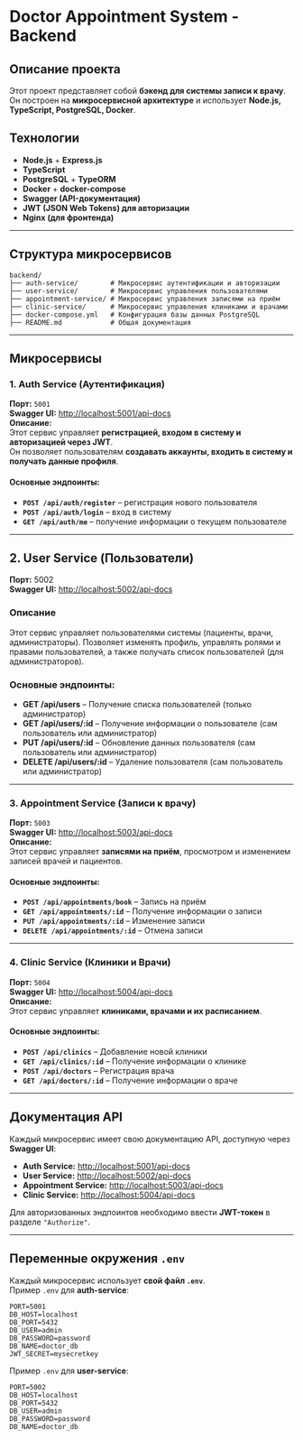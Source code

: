 # Doctor Appointment System - Backend

## Описание проекта
Этот проект представляет собой **бэкенд для системы записи к врачу**.  
Он построен на **микросервисной архитектуре** и использует **Node.js, TypeScript, PostgreSQL, Docker**.

## Технологии
- **Node.js** + **Express.js**
- **TypeScript**
- **PostgreSQL** + **TypeORM**
- **Docker** + **docker-compose**
- **Swagger (API-документация)**
- **JWT (JSON Web Tokens) для авторизации**
- **Nginx (для фронтенда)**

---

## Структура микросервисов

```
backend/
├── auth-service/        # Микросервис аутентификации и авторизации
├── user-service/        # Микросервис управления пользователями
├── appointment-service/ # Микросервис управления записями на приём
├── clinic-service/      # Микросервис управления клиниками и врачами
├── docker-compose.yml   # Конфигурация базы данных PostgreSQL
├── README.md            # Общая документация
```

---

## Микросервисы

### 1. **Auth Service (Аутентификация)**
**Порт:** `5001`  
**Swagger UI:** [http://localhost:5001/api-docs](http://localhost:5001/api-docs)  
**Описание:**  
Этот сервис управляет **регистрацией, входом в систему и авторизацией через JWT**.  
Он позволяет пользователям **создавать аккаунты, входить в систему и получать данные профиля**.

#### **Основные эндпоинты:**
- **`POST /api/auth/register`** – регистрация нового пользователя  
- **`POST /api/auth/login`** – вход в систему  
- **`GET /api/auth/me`** – получение информации о текущем пользователе  

---

## 2. User Service (Пользователи)
**Порт:** 5002  
**Swagger UI:** [http://localhost:5002/api-docs](http://localhost:5002/api-docs)  

### Описание
Этот сервис управляет пользователями системы (пациенты, врачи, администраторы).
Позволяет изменять профиль, управлять ролями и правами пользователей, а также получать список пользователей (для администраторов).

### Основные эндпоинты:
- **GET /api/users** – Получение списка пользователей (только администратор)
- **GET /api/users/:id** – Получение информации о пользователе (сам пользователь или администратор)
- **PUT /api/users/:id** – Обновление данных пользователя (сам пользователь или администратор)
- **DELETE /api/users/:id** – Удаление пользователя (сам пользователь или администратор)

---

### 3. **Appointment Service (Записи к врачу)**
**Порт:** `5003`  
**Swagger UI:** [http://localhost:5003/api-docs](http://localhost:5003/api-docs)  
**Описание:**  
Этот сервис управляет **записями на приём**, просмотром и изменением записей врачей и пациентов.

#### **Основные эндпоинты:**
- **`POST /api/appointments/book`** – Запись на приём  
- **`GET /api/appointments/:id`** – Получение информации о записи  
- **`PUT /api/appointments/:id`** – Изменение записи  
- **`DELETE /api/appointments/:id`** – Отмена записи  

---

### 4. **Clinic Service (Клиники и Врачи)**
**Порт:** `5004`  
**Swagger UI:** [http://localhost:5004/api-docs](http://localhost:5004/api-docs)  
**Описание:**  
Этот сервис управляет **клиниками, врачами и их расписанием**.

#### **Основные эндпоинты:**
- **`POST /api/clinics`** – Добавление новой клиники  
- **`GET /api/clinics/:id`** – Получение информации о клинике  
- **`POST /api/doctors`** – Регистрация врача  
- **`GET /api/doctors/:id`** – Получение информации о враче  

---

## Документация API
Каждый микросервис имеет свою документацию API, доступную через **Swagger UI**:
- **Auth Service:** [http://localhost:5001/api-docs](http://localhost:5001/api-docs)
- **User Service:** [http://localhost:5002/api-docs](http://localhost:5002/api-docs)
- **Appointment Service:** [http://localhost:5003/api-docs](http://localhost:5003/api-docs)
- **Clinic Service:** [http://localhost:5004/api-docs](http://localhost:5004/api-docs)

Для авторизованных эндпоинтов необходимо ввести **JWT-токен** в разделе `"Authorize"`.

---

## Переменные окружения `.env`
Каждый микросервис использует **свой файл `.env`**.  
Пример `.env` для **auth-service**:

```
PORT=5001
DB_HOST=localhost
DB_PORT=5432
DB_USER=admin
DB_PASSWORD=password
DB_NAME=doctor_db
JWT_SECRET=mysecretkey
```

Пример `.env` для **user-service**:

```
PORT=5002
DB_HOST=localhost
DB_PORT=5432
DB_USER=admin
DB_PASSWORD=password
DB_NAME=doctor_db
```
